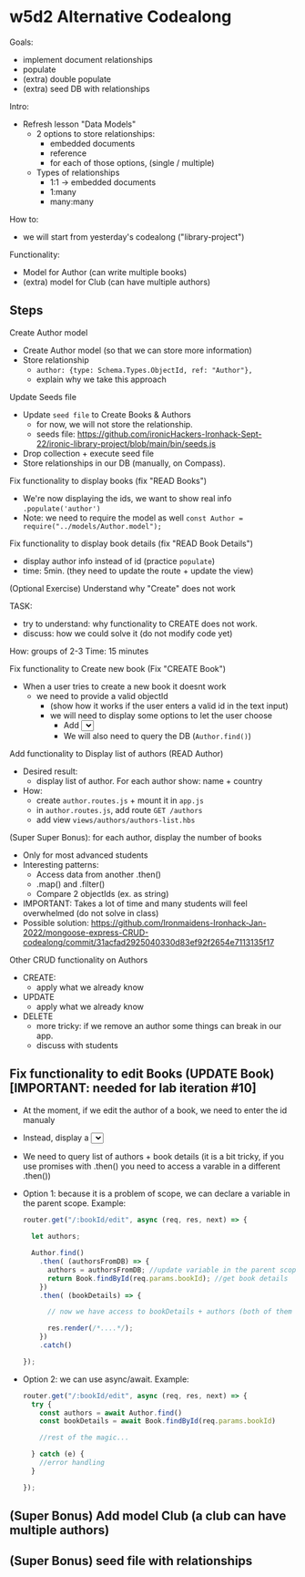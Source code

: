 
# w5d2 Alternative Codealong

<!--

Notes:
- Alternative codealong, for unit "Mongoose and Express - Documents Relationships"
- Students find it challenging when we introduce relationships, references etc
- Explain little by little + provide examples


@todo:
- create seed file with Books + Authors + Relationships (so that we spend less time on that, we could just pass them the seed file and ask them to run it)

 -->



Goals:
- implement document relationships
- populate
- (extra) double populate
- (extra) seed DB with relationships


Intro: 
- Refresh lesson "Data Models"
  - 2 options to store relationships:
    - embedded documents
    - reference
    - for each of those options, (single / multiple)
  - Types of relationships
    - 1:1 → embedded documents
    - 1:many
    - many:many


How to: 
- we will start from yesterday's codealong ("library-project")


Functionality:
- Model for Author (can write multiple books)
- (extra) model for Club (can have multiple authors)




## Steps

 <!-- work in progress -->
 
 <!-- repo: https://github.com/Ironmaidens-Ironhack-Jan-2022/mongoose-express-CRUD-codealong -->



Create Author model
- Create Author model (so that we can store more information)
- Store relationship
  - `author: {type: Schema.Types.ObjectId, ref: "Author"},`
  - explain why we take this approach

<!-- @Luis:
  compare options to store relationships (1 vs. 2 vs. 3)
 -->


Update Seeds file
- Update `seed file` to Create Books & Authors
  - for now, we will not store the relationship.
  - seeds file:  https://github.com/ironicHackers-Ironhack-Sept-22/ironic-library-project/blob/main/bin/seeds.js
- Drop collection + execute seed file
- Store relationships in our DB (manually, on Compass).

<!-- @todo: update seeds file to create relationships -->



Fix functionality to display books (fix "READ Books")
  - We're now displaying the ids, we want to show real info
    `.populate('author')`
  - Note: we need to require the model as well
    `const Author = require("../models/Author.model");`



Fix functionality to display book details (fix "READ Book Details")
  - display author info instead of id (practice `populate`)
  - time: 5min. (they need to update the route + update the view)



(Optional Exercise) Understand why "Create" does not work

  TASK:
  - try to understand: why functionality to CREATE does not work.
  - discuss: how we could solve it (do not modify code yet)

  How: groups of 2-3
  Time: 15 minutes




Fix functionality to Create new book (Fix "CREATE Book")
  - When a user tries to create a new book it doesnt work
    - we need to provide a valid objectId
      - (show how it works if the user enters a valid id in the text input)
      - we will need to display some options to let the user choose
        - Add <select> to the form
          - (note: in today's LAB: they can use a select with `multiple`)
        - We will also need to query the DB (`Author.find()`)



Add functionality to Display list of authors (READ Author)
  - Desired result: 
    - display list of author. For each author show: name + country
  - How:
    - create `author.routes.js` + mount it in `app.js`
    - in `author.routes.js`, add route `GET /authors`
    - add view `views/authors/authors-list.hbs`



(Super Super Bonus): for each author, display the number of books
- Only for most advanced students
- Interesting patterns:
  - Access data from another .then()
  - .map() and .filter()
  - Compare 2 objectIds (ex. as string)
- IMPORTANT: Takes a lot of time and many students will feel overwhelmed (do not solve in class)
- Possible solution: https://github.com/Ironmaidens-Ironhack-Jan-2022/mongoose-express-CRUD-codealong/commit/31acfad2925040330d83ef92f2654e7113135f17



Other CRUD functionality on Authors
  - CREATE: 
    - apply what we already know
  - UPDATE
    - apply what we already know
  - DELETE
    - more tricky: if we remove an author some things can break in our app.
    - discuss with students



## Fix functionality to edit Books (UPDATE Book) [IMPORTANT: needed for lab iteration #10]

  <!--

  IMPORTANT: 
  - they will need something very similar for last iteration of today's lab
  - Iteration #10: Editing Movies

  - If we don't have time, at least mention & pass them the code.

  -->


  - At the moment, if we edit the author of a book, we need to enter the id manualy
  - Instead, display a <select>
  - We need to query list of authors + book details (it is a bit tricky, if you use promises with .then() you need to access a varable in a different .then())
  - Option 1: because it is a problem of scope, we can declare a variable in the parent scope. Example:

    ```js
    router.get("/:bookId/edit", async (req, res, next) => {
      
      let authors;

      Author.find()
        .then( (authorsFromDB) => {
          authors = authorsFromDB; //update variable in the parent scope
          return Book.findById(req.params.bookId); //get book details
        })
        .then( (bookDetails) => {

          // now we have access to bookDetails + authors (both of them are available in the current scope)

          res.render(/*....*/);
        })
        .catch()

    });
    ```

  - Option 2: we can use async/await. Example:

    ```js
    router.get("/:bookId/edit", async (req, res, next) => {
      try {
        const authors = await Author.find()
        const bookDetails = await Book.findById(req.params.bookId)

        //rest of the magic...

      } catch (e) {
        //error handling
      }

    });
    ```

  <!-- 
  
  @Luis: 
  - still missing how to make current author selected (it is a bonus of iteration 10).
  
  -->



## (Super Bonus) Add model Club (a club can have multiple authors)


## (Super Bonus) seed file with relationships
  <!-- @luis: if we don't have time to do it, explain a bit -->





